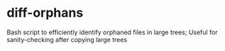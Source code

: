 diff-orphans
============

Bash script to efficiently identify orphaned files in large trees; Useful for sanity-checking after copying large trees
